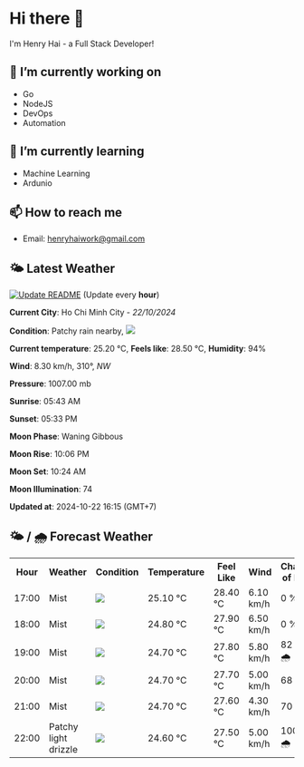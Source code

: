 # Hi there 👋

I'm Henry Hai - a Full Stack Developer!

## 🔭 I’m currently working on

- Go
- NodeJS
- DevOps
- Automation

## 🌱 I’m currently learning

- Machine Learning
- Ardunio

## 📫 How to reach me

- Email: <henryhaiwork@gmail.com>

## 🌤️ Latest Weather
[![Update README](https://github.com/henry0hai/henry0hai/actions/workflows/udpateReadme.yml/badge.svg)](https://github.com/henry0hai/henry0hai/actions/workflows/udpateReadme.yml)
(Update every **hour**)
<!-- CURRENT_WEATHER:START -->
**Current City**: Ho Chi Minh City - *22/10/2024*

**Condition**: Patchy rain nearby, <img src="https://cdn.weatherapi.com/weather/64x64/day/176.png"/>

**Current temperature**: 25.20 °C, **Feels like**: 28.50 °C, **Humidity**: 94%

**Wind**: 8.30 km/h, 310°, *NW*

**Pressure**: 1007.00 mb

**Sunrise**: 05:43 AM

**Sunset**: 05:33 PM

**Moon Phase**: Waning Gibbous

**Moon Rise**: 10:06 PM

**Moon Set**: 10:24 AM

**Moon Illumination**: 74

**Updated at**: 2024-10-22 16:15 (GMT+7)<!-- CURRENT_WEATHER:END -->

## 🌤️ / 🌧️ Forecast Weather
<!-- FORECAST_WEATHER:START -->
<table>
		<tr>
			<th>Hour</th>
			<th>Weather</th>
			<th>Condition</th>
			<th>Temperature</th>
			<th>Feel Like</th>
			<th>Wind</th>
			<th>Chance of Rain</th>
		</tr>
				<tr>
					<td>17:00</td>
					<td>Mist</td>
					<td><img src='https://cdn.weatherapi.com/weather/64x64/day/143.png'/></td>
					<td>25.10 °C</td>
					<td>28.40 °C</td>
					<td>6.10 km/h</td>
					<td>0 %</td>
				</tr>
				<tr>
					<td>18:00</td>
					<td>Mist</td>
					<td><img src='https://cdn.weatherapi.com/weather/64x64/night/143.png'/></td>
					<td>24.80 °C</td>
					<td>27.90 °C</td>
					<td>6.50 km/h</td>
					<td>0 %</td>
				</tr>
				<tr>
					<td>19:00</td>
					<td>Mist</td>
					<td><img src='https://cdn.weatherapi.com/weather/64x64/night/143.png'/></td>
					<td>24.70 °C</td>
					<td>27.80 °C</td>
					<td>5.80 km/h</td>
					<td>82 % 🌧️</td>
				</tr>
				<tr>
					<td>20:00</td>
					<td>Mist</td>
					<td><img src='https://cdn.weatherapi.com/weather/64x64/night/143.png'/></td>
					<td>24.70 °C</td>
					<td>27.70 °C</td>
					<td>5.00 km/h</td>
					<td>68 %</td>
				</tr>
				<tr>
					<td>21:00</td>
					<td>Mist</td>
					<td><img src='https://cdn.weatherapi.com/weather/64x64/night/143.png'/></td>
					<td>24.70 °C</td>
					<td>27.60 °C</td>
					<td>4.30 km/h</td>
					<td>70 %</td>
				</tr>
				<tr>
					<td>22:00</td>
					<td>Patchy light drizzle</td>
					<td><img src='https://cdn.weatherapi.com/weather/64x64/night/263.png'/></td>
					<td>24.60 °C</td>
					<td>27.50 °C</td>
					<td>5.00 km/h</td>
					<td>100 % 🌧️</td>
				</tr>
</table>
<!-- FORECAST_WEATHER:END -->
